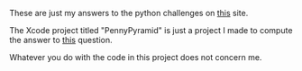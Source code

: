 These are just my answers to the python challenges on [this](codingbat.com/python) site.

The Xcode project titled "PennyPyramid" is just a project I made to compute the answer to [this](http://threeacts.mrmeyer.com/pyramidofpennies/) question.

Whatever you do with the code in this project does not concern me.